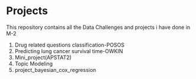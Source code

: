 # Projects
This repository contains all the Data Challenges and projects  i have done in M-2
1. Drug related questions classification-POSOS
2. Predicting lung cancer survival time-OWKIN
3. Mini_project(APSTAT2)
4. Topic Modeling
5. project_bayesian_cox_regression

